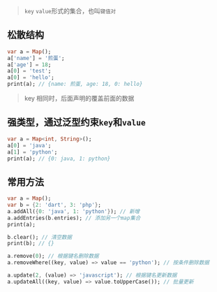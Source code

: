 > `key` `value`形式的集合，也叫`键值对`

## 松散结构

```dart
var a = Map();
a['name'] = '煎蛋';
a['age'] = 18;
a[0] = 'test';
a[0] = 'hello';
print(a); // {name: 煎蛋, age: 18, 0: hello}
```

> key 相同时，后面声明的覆盖前面的数据

## 强类型，通过泛型约束`key`和`value`

```dart
var a = Map<int, String>();
a[0] = 'java';
a[1] = 'python';
print(a); // {0: java, 1: python}
```

## 常用方法

```dart
var a = Map();
var b = {2: 'dart', 3: 'php'};
a.addAll({0: 'java', 1: 'python'}); // 新增
a.addEntries(b.entries); // 添加另一个map集合
print(a);

b.clear(); // 清空数据
print(b); // {}

a.remove(0); // 根据键名删除数据
a.removeWhere((key, value) => value == 'python'); // 按条件删除数据

a.update(2, (value) => 'javascript'); // 根据键名更新数据
a.updateAll((key, value) => value.toUpperCase()); // 批量更新
```
